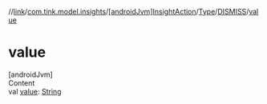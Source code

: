 //[link](../../../../index.md)/[com.tink.model.insights](../../../index.md)/[[androidJvm]InsightAction](../../index.md)/[Type](../index.md)/[DISMISS](index.md)/[value](value.md)



# value  
[androidJvm]  
Content  
val [value](value.md): [String](https://kotlinlang.org/api/latest/jvm/stdlib/kotlin/-string/index.html)  



